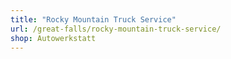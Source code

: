```yaml
---
title: "Rocky Mountain Truck Service"
url: /great-falls/rocky-mountain-truck-service/
shop: Autowerkstatt
---
```


